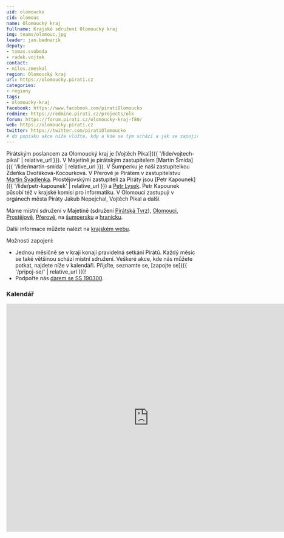```yaml
---
uid: olomoucko
cid: olomouc
name: Olomoucký kraj
fullname: Krajské sdružení Olomoucký kraj
img: teams/olomouc.jpg
leader: jan.bednarik
deputy:
- tomas.svoboda
- radek.vojtek
contact:
- milos.zmeskal
region: Olomoucký kraj
url: https://olomoucky.pirati.cz
categories:
- regiony
tags:
- olomoucky-kraj
facebook: https://www.facebook.com/piratiOlomoucko
redmine: https://redmine.pirati.cz/projects/olk
forum: https://forum.pirati.cz/olomoucky-kraj-f80/
web: https://olomoucky.pirati.cz
twitter: https://twitter.com/piratiOlomoucko
# do popisku akce níže vložte, kdy a kde se tým schází a jak se zapojit
---
```


Pirátským poslancem za Olomoucký kraj je [Vojtěch Pikal]({{ '/lide/vojtech-pikal' | relative_url }}).
V Majetíně je pirátským zastupitelem [Martin Šmída]({{ '/lide/martin-smida' | relative_url }}). V Šumperku je naší zastupitelkou Zdeňka Dvořáková-Kocourková. V Přerově je Pirátem v zastupitelstvu [Martin Švadlenka](https://olomoucky.pirati.cz/lide/martin-svadlenka/). Prostějovskými zastupiteli za Piráty jsou [Petr Kapounek]({{ '/lide/petr-kapounek' | relative_url }}) a [Petr Lysek](https://olomoucky.pirati.cz/lide/petr-lysek/).
Petr Kapounek působí též v krajské komisi pro informatiku. V Olomouci zastupují v orgánech města Piráty Jakub Nepejchal, Vojtěch Pikal a další.

Máme místní sdružení v Majetíně (sdružení [Pirátská Tvrz](https://olomoucky.pirati.cz/mistni-sdruzeni/piratska-tvrz/)), [Olomouci](https://olomoucky.pirati.cz/mistni-sdruzeni/olomouc/), [Prostějově](https://olomoucky.pirati.cz/mistni-sdruzeni/prostejov/), [Přerově](https://olomoucky.pirati.cz/mistni-sdruzeni/prerov/), na [šumpersku](https://olomoucky.pirati.cz/mistni-sdruzeni/sumpersko/) a [hranicku](https://olomoucky.pirati.cz/mistni-sdruzeni/hranicko/).

Další informace můžete nalézt na [krajském webu](https://olomoucky.pirati.cz).

Možnosti zapojení:

  * Jednou měsíčně se v kraji konají pravidelná setkání Pirátů. Každý měsíc se také většinou schází místní sdružení. Veškeré akce, kde nás můžete potkat, najdete níže v kalendáři. Přijďte, seznamte se, [zapojte se]({{ '/pripoj-se/' | relative_url }})!
  * Podpořte nás [darem se SS 190300](https://dary.pirati.cz/).

### Kalendář
<iframe src="https://calendar.google.com/calendar/embed?src=0014epo7k8kbgpgq3gaudeodnc%40group.calendar.google.com&ctz=Europe/Prague" style="border: 0" width="750" height="600" frameborder="0" scrolling="no"></iframe>
